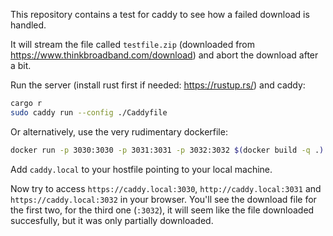 This repository contains a test for caddy to see how a failed download is handled.

It will stream the file called `testfile.zip` (downloaded from https://www.thinkbroadband.com/download)
and abort the download after a bit.

Run the server (install rust first if needed: https://rustup.rs/) and caddy:
```bash
cargo r
sudo caddy run --config ./Caddyfile
```

Or alternatively, use the very rudimentary dockerfile:
```bash
docker run -p 3030:3030 -p 3031:3031 -p 3032:3032 $(docker build -q .) 
```

Add `caddy.local` to your hostfile pointing to your local machine.

Now try to access `https://caddy.local:3030`, `http://caddy.local:3031` and `https://caddy.local:3032` in your browser.
You'll see the download file for the first two, for the third one (`:3032`), it will seem like the file downloaded succesfully, but it was only
partially downloaded.


